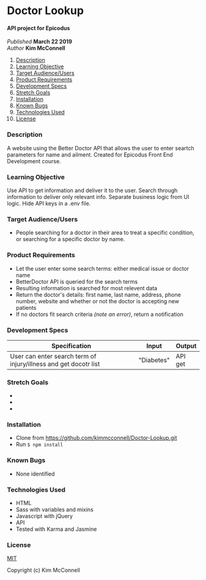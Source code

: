 # Doctor Lookup

#### API project for Epicodus

_Published_ **March 22 2019**<br>
_Author_ **Kim McConnell**

1. [Description](#description)
1. [Learning Objective](#learning-objective)
1. [Target Audience/Users](#target-audience/users)
1. [Product Requirements](#product-requirements)
1. [Development Specs](#development-specs)
1. [Stretch Goals](#stretch-goals)
1. [Installation](#installation)
1. [Known Bugs](#known-bugs)
1. [Technologies Used](#technologies-used)
1. [License](#license)

### Description
A website using the Better Doctor API that allows the user to enter seartch parameters for name and ailment. Created for Epicodus Front End Development course.

### Learning Objective
Use API to get information and deliver it to the user. Search through information to deliver only relevant info. Separate business logic from UI logic. Hide API keys in a .env file.

### Target Audience/Users
* People searching for a doctor in their area to treat a specific condition, or searching for a specific doctor by name.

### Product Requirements
* Let the user enter some search terms: either medical issue or doctor name
* BetterDoctor API is queried for the search terms
* Resulting information is searched for most relevent data
* Return the doctor's details: first name, last name, address, phone number, website and whether or not the doctor is accepting new patients
* If no doctors fit search criteria _(note an error)_, return a notification

### Development Specs

Specification | Input | Output
------------- | ----- | ------
User can enter search term of injury/illness and get docotr list  | "Diabetes" | API get


### Stretch Goals
*
*
*

### Installation
* Clone from https://github.com/kimmcconnell/Doctor-Lookup.git
* Run `$ npm install`


### Known Bugs
* None identified

### Technologies Used
* HTML
* Sass with variables and mixins
* Javascript with jQuery
* API
* Tested with Karma and Jasmine

### License
[MIT](./LICENSE.txt)

Copyright (c) Kim McConnell
